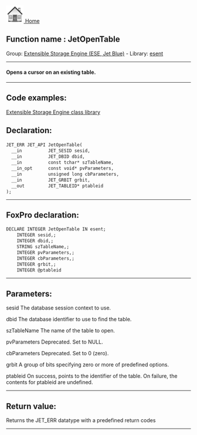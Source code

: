 [<img src="../../images/home.png"> Home ](https://github.com/VFPX/Win32API)  

## Function name : JetOpenTable
Group: [Extensible Storage Engine (ESE, Jet Blue)](../../functions_group.md#Extensible_Storage_Engine_(ESE,_Jet_Blue))  -  Library: [esent](../../libraries.md#esent)  
***  


#### Opens a cursor on an existing table.

***  


## Code examples:
[Extensible Storage Engine class library](../../samples/sample_532.md)  

## Declaration:
```foxpro  
JET_ERR JET_API JetOpenTable(
  __in          JET_SESID sesid,
  __in          JET_DBID dbid,
  __in          const tchar* szTableName,
  __in_opt      const void* pvParameters,
  __in          unsigned long cbParameters,
  __in          JET_GRBIT grbit,
  __out         JET_TABLEID* ptableid
);  
```  
***  


## FoxPro declaration:
```foxpro  
DECLARE INTEGER JetOpenTable IN esent;
	INTEGER sesid,;
	INTEGER dbid,;
	STRING szTableName,;
	INTEGER pvParameters,;
	INTEGER cbParameters,;
	INTEGER grbit,;
	INTEGER @ptableid  
```  
***  


## Parameters:
sesid 
The database session context to use.

dbid 
The database identifier to use to find the table.

szTableName 
The name of the table to open.

pvParameters 
Deprecated. Set to NULL.

cbParameters 
Deprecated. Set to 0 (zero).

grbit 
A group of bits specifying zero or more of predefined options.

ptableid 
On success, points to the identifier of the table. On failure, the contents for ptableid are undefined.  
***  


## Return value:
Returns the JET_ERR datatype with a predefined return codes  
***  

